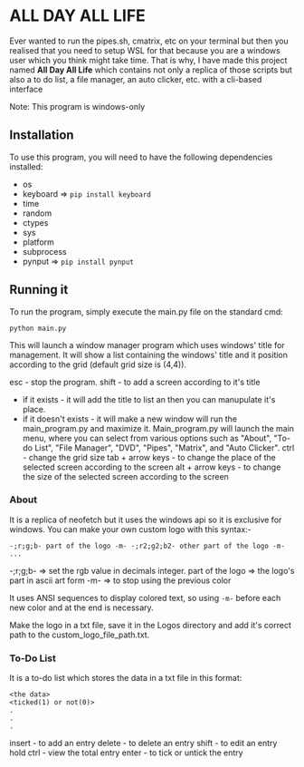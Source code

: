 # ALL DAY ALL LIFE
Ever wanted to run the pipes.sh, cmatrix, etc on your terminal but then you realised that you need to setup WSL for that because you are a windows user which you think might take time. That is why, I have made this project named **All Day All Life** which contains not only a replica of those scripts but also a to do list, a file manager, an auto clicker, etc. with a cli-based interface

Note: This program is windows-only

## Installation
To use this program, you will need to have the following dependencies installed:

- os
- keyboard    => ```pip install keyboard```
- time
- random
- ctypes
- sys
- platform
- subprocess
- pynput      => ```pip install pynput```

## Running it
To run the program, simply execute the main.py file on the standard cmd:

```python main.py```

This will launch a window manager program which uses windows' title for management.
It will show a list containing the windows' title and it position according to the grid (default grid size is (4,4)).

esc - stop the program.
shift - to add a screen according to it's title
- if it exists - it will add the title to list an then you can manupulate it's place.
- if it doesn't exists - it will make a new window will run the main_program.py and maximize it.
Main_program.py will launch the main menu, where you can select from various options such as "About", "To-do List",  "File Manager", "DVD", "Pipes", "Matrix", and "Auto Clicker".
ctrl - change the grid size
tab + arrow keys - to change the place of the selected screen according to the screen
alt + arrow keys - to change the size of the selected screen according to the screen

### About
It is a replica of neofetch but it uses the windows api so it is exclusive for windows.
You can make your own custom logo with this syntax:-

```-;r;g;b- part of the logo -m- -;r2;g2;b2- other part of the logo -m- ...```

-;r;g;b- => set the rgb value in decimals integer.
part of the logo => the logo's part in ascii art form
-m- => to stop using the previous color

It uses ANSI sequences to display colored text, so using ```-m-``` before each new color and at the end is necessary.

Make the logo in a txt file, save it in the Logos directory and add it's correct path to the custom_logo_file_path.txt.

### To-Do List
It is a to-do list which stores the data in a txt file in this format:

```
<the data>
<ticked(1) or not(0)>
.
.
.
```

insert - to add an entry
delete - to delete an entry
shift - to edit an entry
hold ctrl - view the total entry
enter - to tick or untick the entry